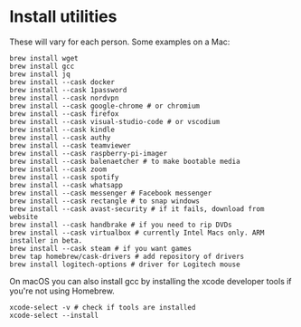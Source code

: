 # Install utilities
These will vary for each person. Some examples on a Mac:  

```Shell
brew install wget
brew install gcc
brew install jq
brew install --cask docker
brew install --cask 1password
brew install --cask nordvpn
brew install --cask google-chrome # or chromium
brew install --cask firefox
brew install --cask visual-studio-code # or vscodium 
brew install --cask kindle
brew install --cask authy
brew install --cask teamviewer
brew install --cask raspberry-pi-imager
brew install --cask balenaetcher # to make bootable media
brew install --cask zoom
brew install --cask spotify
brew install --cask whatsapp
brew install --cask messenger # Facebook messenger
brew install --cask rectangle # to snap windows
brew install --cask avast-security # if it fails, download from website
brew install --cask handbrake # if you need to rip DVDs
brew install --cask virtualbox # currently Intel Macs only. ARM installer in beta.
brew install --cask steam # if you want games
brew tap homebrew/cask-drivers # add repository of drivers
brew install logitech-options # driver for Logitech mouse
```

On macOS you can also install gcc by installing the xcode developer tools if you're not using Homebrew.
```Shell
xcode-select -v # check if tools are installed
xcode-select --install
```
